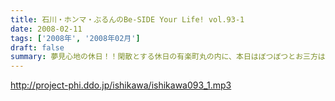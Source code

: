 ```yaml
---
title: 石川・ホンマ・ぶるんのBe-SIDE Your Life! vol.93-1
date: 2008-02-11
tags: ['2008年', '2008年02月']
draft: false
summary: 夢見心地の休日！！閑散とする休日の有楽町丸の内に、本日はぼつぼつとお三方は登場！そんな俺たちゃ夢がある！ドリーーム。NAMAE
---
```


http://project-phi.ddo.jp/ishikawa/ishikawa093_1.mp3
